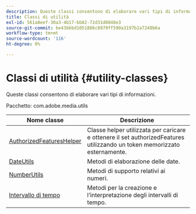 ```yaml
---
description: Queste classi consentono di elaborare vari tipi di informazioni.
title: Classi di utilità
exl-id: 561a8eef-30a3-4b17-bb82-72d31d0848e3
source-git-commit: be43bbbd1051886c8979ff590a3197b2a7249b6a
workflow-type: tm+mt
source-wordcount: '116'
ht-degree: 0%

---
```


# Classi di utilità {#utility-classes}

Queste classi consentono di elaborare vari tipi di informazioni.

Pacchetto: com.adobe.media.utils

<!-- 

Comment Type: draft
(https://help.adobe.com/en_US/primetime/api/psdk/asdoc-dhls_1.4/com/adobe/mediacore/utils/package-summary.html)

-->

| Nome classe | Descrizione |
|---|---|
| [AuthorizedFeaturesHelper](https://help.adobe.com/en_US/primetime/api/psdk/asdoc-dhls_1.4/com/adobe/mediacore/utils/AuthorizedFeaturesHelper.html) | Classe helper utilizzata per caricare e ottenere il set authorizedFeatures utilizzando un token memorizzato esternamente. |
| [DateUtils](https://help.adobe.com/en_US/primetime/api/psdk/asdoc-dhls_1.4/com/adobe/mediacore/utils/DateUtils.html) | Metodi di elaborazione delle date. |
| [NumberUtils](https://help.adobe.com/en_US/primetime/api/psdk/asdoc-dhls_1.4/com/adobe/mediacore/utils/NumberUtils.html) | Metodi di supporto relativi ai numeri. |
| [Intervallo di tempo](https://help.adobe.com/en_US/primetime/api/psdk/javadoc_1.4/com/adobe/mediacore/utils/TimeRange.html) | Metodi per la creazione e l’interpretazione degli intervalli di tempo. |
